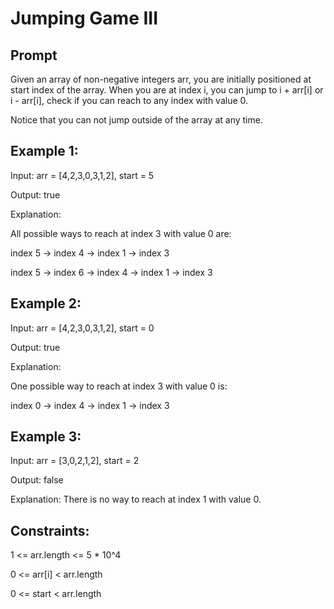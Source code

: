 # Jumping Game III

## Prompt

Given an array of non-negative integers arr, you are initially positioned at start index of the array. When you are at index i, you can jump to i + arr[i] or i - arr[i], check if you can reach to any index with value 0.

Notice that you can not jump outside of the array at any time.

 

## Example 1:

Input: arr = [4,2,3,0,3,1,2], start = 5

Output: true

Explanation:

All possible ways to reach at index 3 with value 0 are: 

index 5 -> index 4 -> index 1 -> index 3 

index 5 -> index 6 -> index 4 -> index 1 -> index 3 

## Example 2:

Input: arr = [4,2,3,0,3,1,2], start = 0

Output: true 

Explanation: 

One possible way to reach at index 3 with value 0 is: 

index 0 -> index 4 -> index 1 -> index 3

## Example 3:

Input: arr = [3,0,2,1,2], start = 2

Output: false

Explanation: There is no way to reach at index 1 with value 0.
 

## Constraints:

1 <= arr.length <= 5 * 10^4

0 <= arr[i] < arr.length

0 <= start < arr.length
